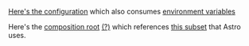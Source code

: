 [Here's the configuration](config) which also consumes [environment variables](https://github.com/node-config/node-config/wiki/Environment-Variables#custom-environment-variables)

Here's the [composition root](./src/createApp.ts) [(?)](https://fsharpforfunandprofit.com/posts/dependency-injection-1/) which references [this subset](./src/environment//getEnvironment.ts) that Astro uses.

